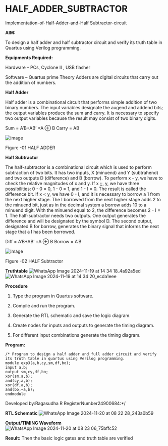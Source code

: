 # HALF_ADDER_SUBTRACTOR

Implementation-of-Half-Adder-and-Half Subtractor-circuit

**AIM:**

To design a half adder and half subtractor circuit and verify its truth table in Quartus using Verilog programming.

**Equipments Required:**

Hardware – PCs, Cyclone II , USB flasher 

Software – Quartus prime Theory Adders are digital circuits that carry out the addition of numbers.

**Half Adder**

Half adder is a combinational circuit that performs simple addition of two binary numbers. The input variables designate the augend and addend bits; the output variables produce the sum and carry. It is necessary to specify two output variables because the result may consist of two binary digits.

Sum = A’B+AB’ =A ⊕ B Carry = AB

![image](https://github.com/naavaneetha/HALF_ADDER_SUBTRACTOR/assets/154305477/bd4a0b2c-cdbc-4184-ab08-81578f121e1f)

Figure -01 HALF ADDER

**Half Subtractor**

The half-subtractor is a combinational circuit which is used to perform subtraction of two bits. It has two inputs, X (minuend) and Y (subtrahend) and two outputs D (difference) and B (borrow). To perform x - y, we have to check the relative magnitudes of x and y. If x ;;, y, we have three possibilities: 0 - 0 = 0, 1 - 0 = 1, and 1 - I = 0. The result is called the difference bit. If x < y, we have 0 - I, and it is necessary to borrow a 1 from the next higher stage. The I borrowed from the next higher stage adds 2 to the minuend bit, just as in the decimal system a borrow adds 10 to a minuend digit. With the minuend equal to 2, the difference becomes 2 - I = 1. The half-subtractor needs two outputs. One output generates the difference and will be designated by the symbol D. The second output, designated B for borrow, generates the binary signal that informs the next stage that a I has been borrowed. 

Diff = A’B+AB’ =A ⊕ B
Borrow = A’B

 ![image](https://github.com/naavaneetha/HALF_ADDER_SUBTRACTOR/assets/154305477/d76b099c-513f-4e7c-843a-e2fd028a531a)

Figure -02 HALF Subtractor

**Truthtable**
![WhatsApp Image 2024-11-19 at 14 34 18_4a92a5ed](https://github.com/user-attachments/assets/93d587b6-9cea-42e1-8941-53ef04a81f74)
![WhatsApp Image 2024-11-19 at 14 34 20_ecda1eee](https://github.com/user-attachments/assets/c2eaf8fb-1746-42f7-b86c-16d3971be118)

**Procedure**

1.	Type the program in Quartus software.

2.	Compile and run the program.

3.	Generate the RTL schematic and save the logic diagram.

4.	Create nodes for inputs and outputs to generate the timing diagram.

5.	For different input combinations generate the timing diagram.


**Program:**
```
/* Program to design a half adder and full adder circuit and verify its truth table in quartus using Verilog programming.
module exp3(a,b,cy,sm,df,bo);
input a,b;
output sm,cy,df,bo;
xor(sm,a,b);
and(cy,a,b);
xor(df,a,b);
and(bo,~a,b);
endmodule
```
Developed by:Ragasudha R RegisterNumber24900684:*/

**RTL Schematic**
![WhatsApp Image 2024-11-20 at 08 22 28_243a0b59](https://github.com/user-attachments/assets/ece48a91-8768-4c84-ba4f-4b5fd89d89e9)

**Output/TIMING Waveform**
![WhatsApp Image 2024-11-20 at 08 23 06_75bffc52](https://github.com/user-attachments/assets/6967e2dc-0362-45be-8a5b-f88d1f4b3548)

**Result:**
Then the basic logic gates and truth table are verified
